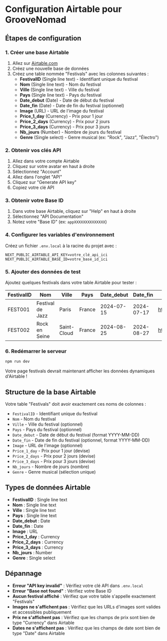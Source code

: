 # Configuration Airtable pour GrooveNomad

## Étapes de configuration

### 1. Créer une base Airtable

1. Allez sur [Airtable.com](https://airtable.com)
2. Créez une nouvelle base de données
3. Créez une table nommée "Festivals" avec les colonnes suivantes :
   - **FestivalID** (Single line text) - Identifiant unique du festival
   - **Nom** (Single line text) - Nom du festival
   - **Ville** (Single line text) - Ville du festival
   - **Pays** (Single line text) - Pays du festival
   - **Date_debut** (Date) - Date de début du festival
   - **Date_fin** (Date) - Date de fin du festival (optionnel)
   - **Image** (URL) - URL de l'image du festival
   - **Price_1_day** (Currency) - Prix pour 1 jour
   - **Price_2_days** (Currency) - Prix pour 2 jours
   - **Price_3_days** (Currency) - Prix pour 3 jours
   - **Nb_jours** (Number) - Nombre de jours du festival
   - **Genre** (Single select) - Genre musical (ex: "Rock", "Jazz", "Électro")

### 2. Obtenir vos clés API

1. Allez dans votre compte Airtable
2. Cliquez sur votre avatar en haut à droite
3. Sélectionnez "Account"
4. Allez dans l'onglet "API"
5. Cliquez sur "Generate API key"
6. Copiez votre clé API

### 3. Obtenir votre Base ID

1. Dans votre base Airtable, cliquez sur "Help" en haut à droite
2. Sélectionnez "API Documentation"
3. Notez votre "Base ID" (ex: `appXXXXXXXXXXXXXX`)

### 4. Configurer les variables d'environnement

Créez un fichier `.env.local` à la racine du projet avec :

```env
NEXT_PUBLIC_AIRTABLE_API_KEY=votre_clé_api_ici
NEXT_PUBLIC_AIRTABLE_BASE_ID=votre_base_id_ici
```

### 5. Ajouter des données de test

Ajoutez quelques festivals dans votre table Airtable pour tester :

| FestivalID | Nom | Ville | Pays | Date_debut | Date_fin | Image | Price_1_day | Price_2_days | Price_3_days | Nb_jours | Genre |
|------------|-----|-------|------|------------|----------|-------|-------------|--------------|--------------|----------|-------|
| FEST001 | Festival de Jazz | Paris | France | 2024-07-15 | 2024-07-17 | https://example.com/image.jpg | 25€ | 45€ | 60€ | 3 | Jazz |
| FEST002 | Rock en Seine | Saint-Cloud | France | 2024-08-25 | 2024-08-27 | https://example.com/image2.jpg | 45€ | 80€ | 110€ | 3 | Rock |

### 6. Redémarrer le serveur

```bash
npm run dev
```

Votre page festivals devrait maintenant afficher les données dynamiques d'Airtable !

## Structure de la base Airtable

Votre table "Festivals" doit avoir exactement ces noms de colonnes :
- `FestivalID` - Identifiant unique du festival
- `Nom` - Nom du festival
- `Ville` - Ville du festival (optionnel)
- `Pays` - Pays du festival (optionnel)
- `Date_debut` - Date de début du festival (format YYYY-MM-DD)
- `Date_fin` - Date de fin du festival (optionnel, format YYYY-MM-DD)
- `Image` - URL de l'image (optionnel)
- `Price_1_day` - Prix pour 1 jour (devise)
- `Price_2_days` - Prix pour 2 jours (devise)
- `Price_3_days` - Prix pour 3 jours (devise)
- `Nb_jours` - Nombre de jours (nombre)
- `Genre` - Genre musical (sélection unique)

## Types de données Airtable

- **FestivalID** : Single line text
- **Nom** : Single line text
- **Ville** : Single line text
- **Pays** : Single line text
- **Date_debut** : Date
- **Date_fin** : Date
- **Image** : URL
- **Price_1_day** : Currency
- **Price_2_days** : Currency
- **Price_3_days** : Currency
- **Nb_jours** : Number
- **Genre** : Single select

## Dépannage

- **Erreur "API key invalid"** : Vérifiez votre clé API dans `.env.local`
- **Erreur "Base not found"** : Vérifiez votre Base ID
- **Aucun festival affiché** : Vérifiez que votre table s'appelle exactement "Festivals"
- **Images ne s'affichent pas** : Vérifiez que les URLs d'images sont valides et accessibles publiquement
- **Prix ne s'affichent pas** : Vérifiez que les champs de prix sont bien de type "Currency" dans Airtable
- **Dates ne s'affichent pas** : Vérifiez que les champs de date sont bien de type "Date" dans Airtable 